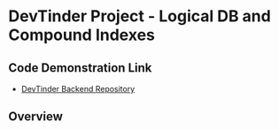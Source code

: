 # DevTinder Project - Logical DB and Compound Indexes

## Code Demonstration Link

* [DevTinder Backend Repository](https://github.com/akshadjaiswal/devTinder-backend)

## Overview 